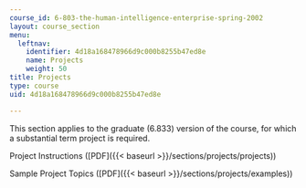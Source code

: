 ```yaml
---
course_id: 6-803-the-human-intelligence-enterprise-spring-2002
layout: course_section
menu:
  leftnav:
    identifier: 4d18a168478966d9c000b8255b47ed8e
    name: Projects
    weight: 50
title: Projects
type: course
uid: 4d18a168478966d9c000b8255b47ed8e

---
```


This section applies to the graduate (6.833) version of the course, for which a substantial term project is required.

Project Instructions ([PDF]({{< baseurl >}}/sections/projects/projects))

Sample Project Topics ([PDF]({{< baseurl >}}/sections/projects/examples))